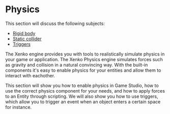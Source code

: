 # Physics

This section will discuss the following subjects:

* [Rigid body](rigid-body.md)
* [Static collider](static-collider.md)
* [Triggers](triggers.md)

The Xenko engine provides you with tools to realistically simulate physics in your game or application. The Xenko Physics engine simulates forces such as gravity and collision in a natural convincing way. With the built-in components it's easy to enable physics for your entities and allow them to interact with eachother.

This section will show you how to enable physics in Game Studio, how to use the correct physics component for your needs, and how to apply forces to an Entity through scripting. We will also show you how to use triggers, which allow you to trigger an event when an object enters a certain space for instance.


